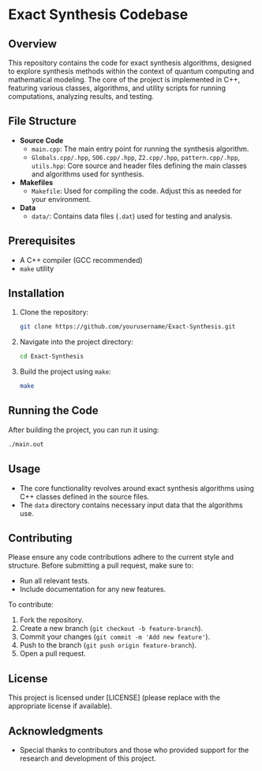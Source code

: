 # Exact Synthesis Codebase

## Overview
This repository contains the code for exact synthesis algorithms, designed to explore synthesis methods within the context of quantum computing and mathematical modeling. The core of the project is implemented in C++, featuring various classes, algorithms, and utility scripts for running computations, analyzing results, and testing.

## File Structure
- **Source Code**
  - `main.cpp`: The main entry point for running the synthesis algorithm.
  - `Globals.cpp/.hpp`, `SO6.cpp/.hpp`, `Z2.cpp/.hpp`, `pattern.cpp/.hpp`, `utils.hpp`: Core source and header files defining the main classes and algorithms used for synthesis.
- **Makefiles**
  - `Makefile`: Used for compiling the code. Adjust this as needed for your environment.
- **Data**
  - `data/`: Contains data files (`.dat`) used for testing and analysis.

## Prerequisites
- A C++ compiler (GCC recommended)
- `make` utility

## Installation
1. Clone the repository:
   ```sh
   git clone https://github.com/yourusername/Exact-Synthesis.git
   ```
2. Navigate into the project directory:
   ```sh
   cd Exact-Synthesis
   ```
3. Build the project using `make`:
   ```sh
   make
   ```

## Running the Code
After building the project, you can run it using:

```sh
./main.out
```

## Usage
- The core functionality revolves around exact synthesis algorithms using C++ classes defined in the source files.
- The `data` directory contains necessary input data that the algorithms use.

## Contributing
Please ensure any code contributions adhere to the current style and structure. Before submitting a pull request, make sure to:
- Run all relevant tests.
- Include documentation for any new features.

To contribute:
1. Fork the repository.
2. Create a new branch (`git checkout -b feature-branch`).
3. Commit your changes (`git commit -m 'Add new feature'`).
4. Push to the branch (`git push origin feature-branch`).
5. Open a pull request.

## License
This project is licensed under [LICENSE] (please replace with the appropriate license if available).

## Acknowledgments
- Special thanks to contributors and those who provided support for the research and development of this project.
